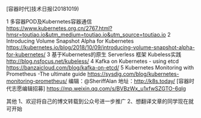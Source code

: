 [容器时代]技术日报(20181019)
  
  1   多容器POD及Kubernetes容器通信 
      https://www.kubernetes.org.cn/2767.html?hmsr=toutiao.io&utm_medium=toutiao.io&utm_source=toutiao.io
  2   Introducing Volume Snapshot Alpha for Kubernetes   https://kubernetes.io/blog/2018/10/09/introducing-volume-snapshot-alpha-for-kubernetes/
  3   基于Kubernetes的原生 Serverless 框架 Kubeless实践 http://blog.nsfocus.net/kubeless/
  4   Kafka on Kubernetes - using etcd https://banzaicloud.com/blog/kafka-on-etcd/
  5   Kubernetes Monitoring with Prometheus -The ultimate guide 
      https://sysdig.com/blog/kubernetes-monitoring-prometheus/
编辑：@SheriffAlan
地址：http://k8s.today/
[容器时代志愿编辑招募] https://mp.weixin.qq.com/s/BVBzWx_u1xfwSZGTO-6qlg

其他
1、欢迎将自己的博文转载到公众号进一步推广
2、想翻译文章的同学现在就可开始
